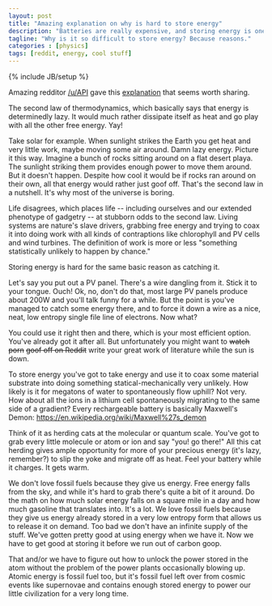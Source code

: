 ```yaml
---
layout: post
title: "Amazing explanation on why is hard to store energy"
description: "Batteries are really expensive, and storing energy is one of the biggest pitfals that alternative energy sources face."
tagline: "Why is it so difficult to store energy? Because reasons."
categories : [physics]
tags: [reddit, energy, cool stuff]
---
```

{% include JB/setup %}

Amazing redditor [/u/API](http://www.reddit.com/user/api) gave this [explanation](http://www.reddit.com/r/energy/comments/26over/why_is_it_so_difficult_to_store_energy/cht4643?context=3) that seems worth sharing.

The second law of thermodynamics, which basically says that energy is determinedly lazy. It would much rather dissipate itself as heat and go play with all the other free energy. Yay!

Take solar for example. When sunlight strikes the Earth you get heat and very little work, maybe moving some air around. Damn lazy energy. Picture it this way. Imagine a bunch of rocks sitting around on a flat desert playa. The sunlight striking them provides enough power to move them around. But it doesn't happen. Despite how cool it would be if rocks ran around on their own, all that energy would rather just goof off. That's the second law in a nutshell. It's why most of the universe is boring.

Life disagrees, which places life -- including ourselves and our extended phenotype of gadgetry -- at stubborn odds to the second law. Living systems are nature's slave drivers, grabbing free energy and trying to coax it into doing work with all kinds of contraptions like chlorophyll and PV cells and wind turbines. The definition of work is more or less "something statistically unlikely to happen by chance."

Storing energy is hard for the same basic reason as catching it.

Let's say you put out a PV panel. There's a wire dangling from it. Stick it to your tongue. Ouch! Ok, no, don't do that, most large PV panels produce about 200W and you'll talk funny for a while. But the point is you've managed to catch some energy there, and to force it down a wire as a nice, neat, low entropy single file line of electrons. Now what?

You could use it right then and there, which is your most efficient option. You've already got it after all. But unfortunately you might want to ~~watch porn~~ ~~goof off on Reddit~~ write your great work of literature while the sun is down.

To store energy you've got to take energy and use it to coax some material substrate into doing something statical-mechanically very unlikely. How likely is it for megatons of water to spontaneously flow uphill? Not very. How about all the ions in a lithium cell spontaneously migrating to the same side of a gradient? Every rechargeable battery is basically Maxwell's Demon: https://en.wikipedia.org/wiki/Maxwell%27s_demon

Think of it as herding cats at the molecular or quantum scale. You've got to grab every little molecule or atom or ion and say "you! go there!" All this cat herding gives ample opportunity for more of your precious energy (it's lazy, remember?) to slip the yoke and migrate off as heat. Feel your battery while it charges. It gets warm.

We don't love fossil fuels because they give us energy. Free energy falls from the sky, and while it's hard to grab there's quite a bit of it around. Do the math on how much solar energy falls on a square mile in a day and how much gasoline that translates into. It's a lot. We love fossil fuels because they give us energy already stored in a very low entropy form that allows us to release it on demand. Too bad we don't have an infinite supply of the stuff. We've gotten pretty good at using energy when we have it. Now we have to get good at storing it before we run out of carbon goop.

That and/or we have to figure out how to unlock the power stored in the atom without the problem of the power plants occasionally blowing up. Atomic energy is fossil fuel too, but it's fossil fuel left over from cosmic events like supernovae and contains enough stored energy to power our little civilization for a very long time.
